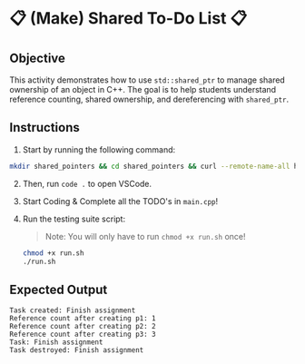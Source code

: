 # 📋 (Make) Shared To-Do List 📋

## Objective
This activity demonstrates how to use `std::shared_ptr` to manage shared ownership of an object in C++. The goal is to help students understand reference counting, shared ownership, and dereferencing with `shared_ptr`.

## Instructions
1. Start by running the following command:
```bash
mkdir shared_pointers && cd shared_pointers && curl --remote-name-all https://raw.githubusercontent.com/Ashleyc417/si/main/cpsc121/shared_pointers/{main.cpp,run.sh,README.md}
```

2. Then, run `code .` to open VSCode.

3. Start Coding & Complete all the TODO's in `main.cpp`!

4. Run the testing suite script:

   > Note: You will only have to run `chmod +x run.sh` once!

   ```bash
   chmod +x run.sh
   ./run.sh
   ```

## Expected Output
```
Task created: Finish assignment
Reference count after creating p1: 1
Reference count after creating p2: 2
Reference count after creating p3: 3
Task: Finish assignment
Task destroyed: Finish assignment
```

